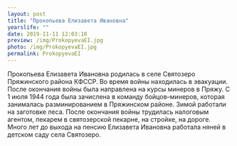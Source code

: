 ```yaml
---
layout: post
title: "Прокопьева Елизавета Ивановна"
yearslife: ""
date: 2019-11-11 12:03:10
preview: /img/ProkopyevaEI.jpg
photo: /img/ProkopyevaEI.jpg
permalink: ProkopyevaEI
---
```


Прокопьева Елизавета Ивановна родилась в селе Святозеро Пряжинского района КФССР. Во время войны находилась в эвакуации. После окончания войны была направлена на курсы минеров в Пряжу. С 1 июля 1944 года была зачислена в команду бойцов–минеров, которая занималась разминированием в Пряжинском районе. Зимой работали на заготовке леса. После окончания войны трудилась налоговым агентом, пекарем в святозерской пекарне, на стройке, на дороге. Много лет до выхода на пенсию Елизавета Ивановна работала няней в детском саду села Святозеро.